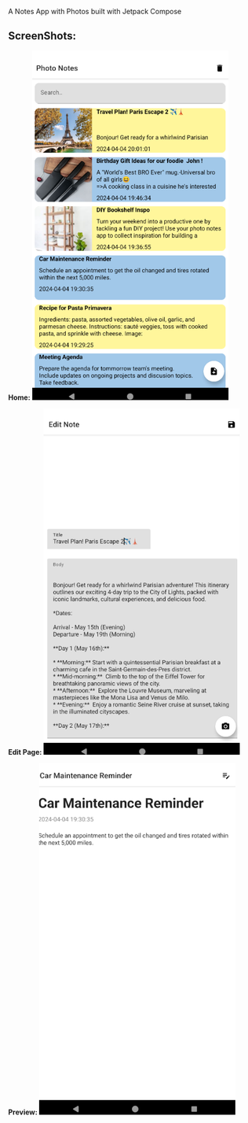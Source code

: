 A Notes App with Photos built with Jetpack Compose


## ScreenShots:

**Home:**
<img src="res/home.png" alt="Home" width="400"/>

**Edit Page:**
<img src="res/edit_page.png" alt="Edit Page" width="400"/>

**Preview:**
<img src="res/preview.png" alt="Preview" width="400"/>
